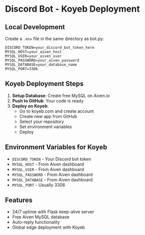 # Discord Bot - Koyeb Deployment

## Local Development
Create a `.env` file in the same directory as bot.py:
```
DISCORD_TOKEN=your_discord_bot_token_here
MYSQL_HOST=your_aiven_host
MYSQL_USER=your_aiven_user
MYSQL_PASSWORD=your_aiven_password
MYSQL_DATABASE=your_database_name
MYSQL_PORT=3306
```

## Koyeb Deployment Steps
1. **Setup Database**: Create free MySQL on Aiven.io
2. **Push to GitHub**: Your code is ready
3. **Deploy on Koyeb**:
   - Go to koyeb.com and create account
   - Create new app from GitHub
   - Select your repository
   - Set environment variables
   - Deploy

## Environment Variables for Koyeb
- `DISCORD_TOKEN` - Your Discord bot token
- `MYSQL_HOST` - From Aiven dashboard
- `MYSQL_USER` - From Aiven dashboard  
- `MYSQL_PASSWORD` - From Aiven dashboard
- `MYSQL_DATABASE` - From Aiven dashboard
- `MYSQL_PORT` - Usually 3306

## Features
- 24/7 uptime with Flask keep-alive server
- Free Aiven MySQL database
- Auto-reply functionality
- Global edge deployment with Koyeb
